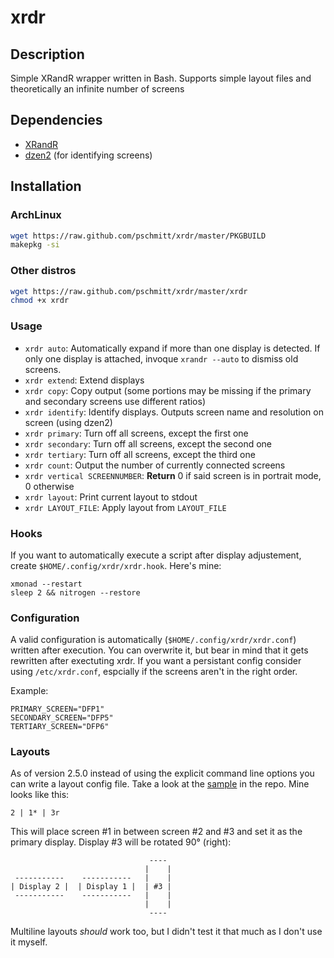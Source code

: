 # xrdr

## Description

Simple XRandR wrapper written in Bash. Supports simple layout files and theoretically an infinite number of screens

## Dependencies

* [XRandR](http://www.x.org/wiki/Projects/XRandR/)
* [dzen2](https://github.com/robm/dzen) (for identifying screens)

## Installation

### ArchLinux

```bash
wget https://raw.github.com/pschmitt/xrdr/master/PKGBUILD
makepkg -si
```

### Other distros

```bash
wget https://raw.github.com/pschmitt/xrdr/master/xrdr
chmod +x xrdr
```

### Usage

* `xrdr auto`: Automatically expand if more than one display is detected. If only one display is attached, invoque `xrandr --auto` to dismiss old screens.
* `xrdr extend`: Extend displays
* `xrdr copy`: Copy output (some portions may be missing if the primary and secondary screens use different ratios)
* `xrdr identify`: Identify displays. Outputs screen name and resolution on screen (using dzen2)
* `xrdr primary`: Turn off all screens, except the first one
* `xrdr secondary`: Turn off all screens, except the second one
* `xrdr tertiary`: Turn off all screens, except the third one
* `xrdr count`: Output the number of currently connected screens
* `xrdr vertical SCREENNUMBER`: **Return** 0 if said screen is in portrait mode, 0 otherwise
* `xrdr layout`: Print current layout to stdout
* `xrdr LAYOUT_FILE`: Apply layout from `LAYOUT_FILE`

### Hooks

If you want to automatically execute a script after display adjustement, create `$HOME/.config/xrdr/xrdr.hook`. Here's mine:

```
xmonad --restart
sleep 2 && nitrogen --restore
```

### Configuration

A valid configuration is automatically (`$HOME/.config/xrdr/xrdr.conf`) written after execution. You can overwrite it, but bear in mind that it gets rewritten after exectuting xrdr. If you want a persistant config consider using `/etc/xrdr.conf`, espcially if the screens aren't in the right order.

Example:

```
PRIMARY_SCREEN="DFP1"
SECONDARY_SCREEN="DFP5"
TERTIARY_SCREEN="DFP6"
```

### Layouts

As of version 2.5.0 instead of using the explicit command line options you can write a layout config file. Take a look at the [sample](layout.conf.sample) in the repo. Mine looks like this:

```
2 | 1* | 3r
```

This will place screen #1 in between screen #2 and #3 and set it as the primary display. Display #3 will be rotated 90° (right):

```
                               ----
                              |    |
 -----------    -----------   |    |
| Display 2 |  | Display 1 |  | #3 |
 -----------    -----------   |    |
                              |    |
                               ----
```


Multiline layouts *should* work too, but I didn't test it that much as I don't use it myself.
